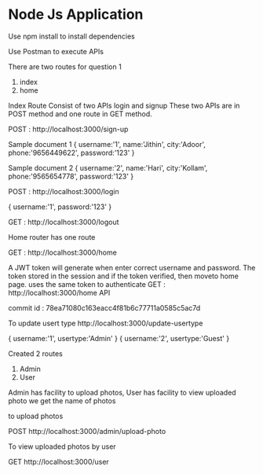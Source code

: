 # Node Js Application


Use npm install to install dependencies

Use Postman to execute APIs

There are two routes for question 1
1. index
2. home

Index Route Consist of two APIs login and signup
These two APIs are in POST method and one route in GET method.



POST : http://localhost:3000/sign-up

Sample document 1
{
    username:'1',
    name:'Jithin',
    city:'Adoor',
    phone:'9656449622',
    password:'123'
}

Sample document 2
{
    username:'2',
    name:'Hari',
    city:'Kollam',
    phone:'9565654778',
    password:'123'
}


POST : http://localhost:3000/login

{
    username:'1',
    password:'123'
}

GET : http://localhost:3000/logout

Home router has one route 

GET : http://localhost:3000/home

A JWT token will generate when enter correct username and password. The token stored in the session and if the token verified,
then moveto home page.
uses the same token to authenticate  GET : http://localhost:3000/home API

commit id : 78ea71080c163eacc4f81b6c77711a0585c5ac7d

To update usert type 
http://localhost:3000/update-usertype


{
    username:'1',
    usertype:'Admin'
}
{
    username:'2',
    usertype:'Guest'
}


Created 2 routes
1. Admin 
2. User

Admin has facility to upload photos,
User has facility to view uploaded photo we get the name of photos

to upload photos

POST http://localhost:3000/admin/upload-photo


To view uploaded photos by user

GET http://localhost:3000/user





